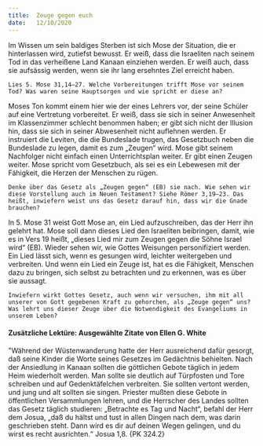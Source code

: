 ```yaml
---
title:  Zeuge gegen euch
date:   12/10/2020
---
```


Im Wissen um sein baldiges Sterben ist sich Mose der Situation, die er hinterlassen wird, zutiefst bewusst. Er weiß, dass die Israeliten nach seinem Tod in das verheißene Land Kanaan einziehen werden. Er weiß auch, dass sie aufsässig werden, wenn sie ihr lang ersehntes Ziel erreicht haben.

`Lies 5. Mose 31,14–27. Welche Vorbereitungen trifft Mose vor seinem Tod? Was waren seine Hauptsorgen und wie spricht er diese an?`

Moses Ton kommt einem hier wie der eines Lehrers vor, der seine Schüler auf eine Vertretung vorbereitet. Er weiß, dass sie sich in seiner Anwesenheit im Klassenzimmer schlecht benommen haben; er gibt sich nicht der Illusion hin, dass sie sich in seiner Abwesenheit nicht auflehnen werden. Er instruiert die Leviten, die die Bundeslade trugen, das Gesetzbuch neben die Bundeslade zu legen, damit es zum „Zeugen“ wird. Mose gibt seinem Nachfolger nicht einfach einen Unterrichtsplan weiter. Er gibt einen Zeugen weiter. Mose spricht vom Gesetzbuch, als sei es ein Lebewesen mit der Fähigkeit, die Herzen der Menschen zu rügen.

`Denke über das Gesetz als „Zeugen gegen“ (EB) sie nach. Wie sehen wir diese Vorstellung auch im Neuen Testament? Siehe Römer 3,19–23. Das heißt, inwiefern weist uns das Gesetz darauf hin, dass wir die Gnade brauchen?`

In 5. Mose 31 weist Gott Mose an, ein Lied aufzuschreiben, das der Herr ihn gelehrt hat. Mose soll dann dieses Lied den Israeliten beibringen, damit, wie es in Vers 19 heißt, „dieses Lied mir zum Zeugen gegen die Söhne Israel wird“ (EB). Wieder sehen wir, wie Gottes Weisungen personifiziert werden. Ein Lied lässt sich, wenn es gesungen wird, leichter weitergeben und verbreiten. Und wenn ein Lied ein Zeuge ist, hat es die Fähigkeit, Menschen dazu zu bringen, sich selbst zu betrachten und zu erkennen, was es über sie aussagt.

`Inwiefern wirkt Gottes Gesetz, auch wenn wir versuchen, ihm mit all unserer von Gott gegebenen Kraft zu gehorchen, als „Zeuge gegen“ uns? Was lehrt uns dieser Zeuge über die Notwendigkeit des Evangeliums in unserem Leben?`

#### Zusätzliche Lektüre: Ausgewählte Zitate von Ellen G. White

"Während der Wüstenwanderung hatte der Herr ausreichend dafür gesorgt, daß seine Kinder die Worte seines Gesetzes im Gedächtnis behielten. Nach der Ansiedlung in Kanaan sollten die göttlichen Gebote täglich in jedem Heim wiederholt werden. Man sollte sie deutlich auf Türpfosten und Tore schreiben und auf Gedenktäfelchen verbreiten. Sie sollten vertont werden, und jung und alt sollten sie singen. Priester mußten diese Gebote in öffentlichen Versammlungen lehren, und die Herrscher des Landes sollten das Gesetz täglich studieren: „Betrachte es Tag und Nacht“, befahl der Herr dem Josua, „daß du hältst und tust in allen Dingen nach dem, was darin geschrieben steht. Dann wird es dir auf deinen Wegen gelingen, und du wirst es recht ausrichten.“ Josua 1,8. {PK 324.2}